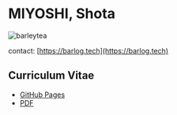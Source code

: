 <h1 align="left">MIYOSHI, Shota</h1>
<p align="left"> <img src="https://komarev.com/ghpvc/?username=barleytea&label=Profile%20views&color=0e75b6&style=flat" alt="barleytea" /> </p>

contact: [https://barlog.tech](https://barlog.tech)  

## Curriculum Vitae

* [GitHub Pages](https://barlog.tech/barleytea/)
* [PDF](https://github.com/barleytea/barleytea/releases)
